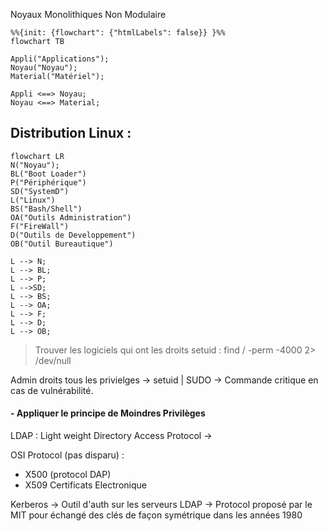
Noyaux Monolithiques Non Modulaire

```mermaid
%%{init: {flowchart": {"htmlLabels": false}} }%%
flowchart TB

Appli("Applications");
Noyau("Noyau");
Material("Matériel");

Appli <==> Noyau;
Noyau <==> Material;
```


## Distribution Linux :



```mermaid 
flowchart LR 
N("Noyau");
BL("Boot Loader")
P("Périphérique")
SD("SystemD")
L("Linux")
BS("Bash/Shell")
OA("Outils Administration")
F("FireWall")
D("Outils de Developpement")
OB("Outil Bureautique")

L --> N;
L --> BL;
L --> P;
L -->SD;
L --> BS;
L --> OA;
L --> F;
L --> D;
L --> OB;
``` 



> Trouver les logiciels qui ont les droits setuid : find / -perm -4000 2> /dev/null

Admin droits tous les privielges -> setuid  | SUDO -> Commande critique en cas de vulnérabilité.
#### - Appliquer le principe de Moindres Privilèges
LDAP : Light weight Directory Access Protocol -> 

OSI Protocol (pas disparu) : 
- X500 (protocol DAP)
- X509 Certificats Electronique


Kerberos -> Outil d'auth sur les serveurs LDAP
-> Protocol proposé par le MIT pour échangé des clés de façon symétrique dans les années 1980

